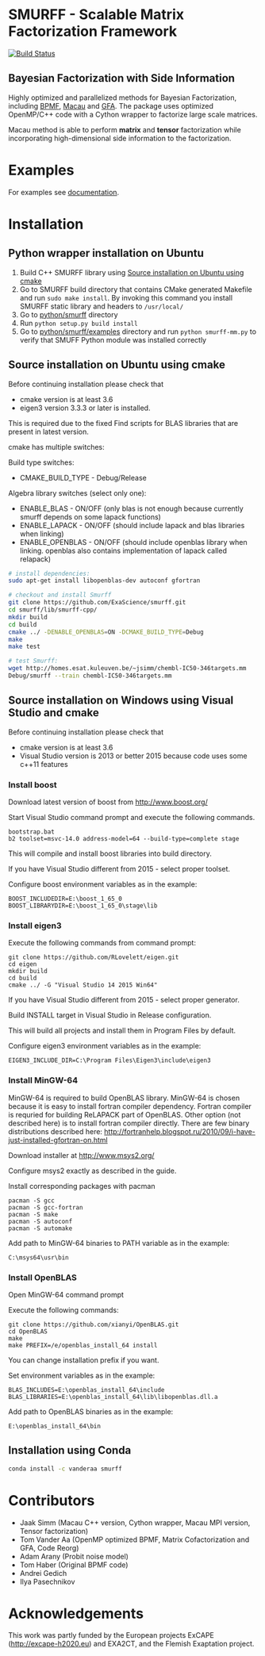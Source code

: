 # SMURFF - Scalable Matrix Factorization Framework
[![Build Status](https://travis-ci.org/ExaScience/smurff.svg?branch=master)](https://travis-ci.org/ExaScience/smurff)

## Bayesian Factorization with Side Information

Highly optimized and parallelized methods for Bayesian Factorization, including 
[BPMF](https://www.cs.toronto.edu/~amnih/papers/bpmf.pdf), 
[Macau](https://arxiv.org/abs/1509.04610) and
[GFA](https://arxiv.org/pdf/1411.5799.pdf).
The package uses optimized OpenMP/C++ code with a Cython wrapper to factorize large scale matrices.

Macau method is able to perform **matrix** and **tensor** factorization while incorporating high-dimensional side information to the factorization.

# Examples
For examples see [documentation](http://macau.readthedocs.io/en/latest/source/examples.html).

# Installation

## Python wrapper installation on Ubuntu

1. Build C++ SMURFF library using [Source installation on Ubuntu using cmake](#source-installation-on-ubuntu-using-cmake)
2. Go to SMURFF build directory that contains CMake generated Makefile and run `sudo make install`. By invoking this command you install SMURFF static library and headers to `/usr/local/`
3. Go to [python/smurff](https://github.com/ExaScience/smurff/tree/master/python/smurff) directory
4. Run `python setup.py build install`
5. Go to [python/smurff/examples](https://github.com/ExaScience/smurff/tree/master/python/smurff/examples) directory and run `python smurff-mm.py` to verify that SMUFF Python module was installed correctly

## Source installation on Ubuntu using cmake

Before continuing installation please check that 
 - cmake version is at least 3.6
 - eigen3 version 3.3.3 or later is installed. 

This is required due to the fixed Find scripts for BLAS libraries that are present in latest version.

cmake has multiple switches:

Build type switches:
* CMAKE_BUILD_TYPE - Debug/Release

Algebra library switches (select only one):
* ENABLE_BLAS - ON/OFF (only blas is not enough because currently smurff depends on some lapack functions)
* ENABLE_LAPACK - ON/OFF (should include lapack and blas libraries when linking)
* ENABLE_OPENBLAS - ON/OFF (should include openblas library when linking. openblas also contains implementation of lapack called relapack)

```bash
# install dependencies:
sudo apt-get install libopenblas-dev autoconf gfortran

# checkout and install Smurff
git clone https://github.com/ExaScience/smurff.git
cd smurff/lib/smurff-cpp/
mkdir build
cd build
cmake ../ -DENABLE_OPENBLAS=ON -DCMAKE_BUILD_TYPE=Debug
make
make test

# test Smurff:
wget http://homes.esat.kuleuven.be/~jsimm/chembl-IC50-346targets.mm
Debug/smurff --train chembl-IC50-346targets.mm
```

## Source installation on Windows using Visual Studio and cmake

Before continuing installation please check that 
 - cmake version is at least 3.6
 - Visual Studio version is 2013 or better 2015 because code uses some c++11 features

### Install boost

Download latest version of boost from http://www.boost.org/

Start Visual Studio command prompt and execute the following commands.
```
bootstrap.bat
b2 toolset=msvc-14.0 address-model=64 --build-type=complete stage
```
This will compile and install boost libraries into build directory.

If you have Visual Studio different from 2015 - select proper toolset.

Configure boost environment variables as in the example:
```
BOOST_INCLUDEDIR=E:\boost_1_65_0
BOOST_LIBRARYDIR=E:\boost_1_65_0\stage\lib
```

### Install eigen3

Execute the following commands from command prompt:
```
git clone https://github.com/RLovelett/eigen.git
cd eigen
mkdir build
cd build
cmake ../ -G "Visual Studio 14 2015 Win64"
```
If you have Visual Studio different from 2015 - select proper generator.

Build INSTALL target in Visual Studio in Release configuration.

This will build all projects and install them in Program Files by default.

Configure eigen3 environment variables as in the example:
```
EIGEN3_INCLUDE_DIR=C:\Program Files\Eigen3\include\eigen3
```

### Install MinGW-64

MinGW-64 is required to build OpenBLAS library. MinGW-64 is chosen because it is easy to install fortran compiler dependency.
Fortran compiler is requried for building ReLAPACK part of OpenBLAS. Other option (not described here) is to install fortran compiler directly. There are few binary distributions described here: http://fortranhelp.blogspot.ru/2010/09/i-have-just-installed-gfortran-on.html

Download installer at http://www.msys2.org/

Configure msys2 exactly as described in the guide.

Install corresponding packages with pacman

```
pacman -S gcc
pacman -S gcc-fortran
pacman -S make
pacman -S autoconf
pacman -S automake
```

Add path to MinGW-64 binaries to PATH variable as in the example:
```
C:\msys64\usr\bin
```

### Install OpenBLAS
Open MinGW-64 command prompt

Execute the following commands:

```
git clone https://github.com/xianyi/OpenBLAS.git
cd OpenBLAS
make
make PREFIX=/e/openblas_install_64 install
```

You can change installation prefix if you want.

Set environment variables as in the example:
```
BLAS_INCLUDES=E:\openblas_install_64\include
BLAS_LIBRARIES=E:\openblas_install_64\lib\libopenblas.dll.a
```

Add path to OpenBLAS binaries as in the example:
```
E:\openblas_install_64\bin
```

## Installation using Conda
```bash
conda install -c vanderaa smurff 
```

# Contributors
- Jaak Simm (Macau C++ version, Cython wrapper, Macau MPI version, Tensor factorization)
- Tom Vander Aa (OpenMP optimized BPMF, Matrix Cofactorization and GFA, Code Reorg)
- Adam Arany (Probit noise model)
- Tom Haber (Original BPMF code)
- Andrei Gedich
- Ilya Pasechnikov

# Acknowledgements
This work was partly funded by the European projects ExCAPE (http://excape-h2020.eu) and
EXA2CT, and the Flemish Exaptation project.

